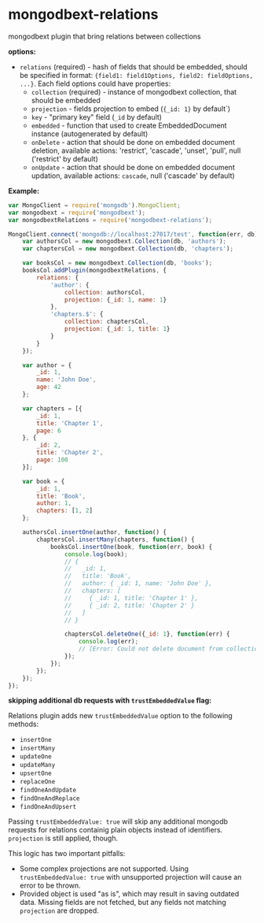 # mongodbext-relations
mongodbext plugin that bring relations between collections

**options:**

* `relations` (required) - hash of fields that should be embedded, should be specified in format: `{field1: field1Options, field2: fieldOptions, ...}`.
Each field options could have properties:
    * `collection` (required) - instance of mongodbext collection, that should be embedded
    * `projection` - fields projection to embed (`{_id: 1}` by default`)
    * `key` - "primary key" field (`_id` by default)
    * `embedded` - function that used to create EmbeddedDocument instance (autogenerated by default)
    * `onDelete` - action that should be done on embedded document deletion, available actions: 'restrict', 'cascade', 'unset', 'pull', null ('restrict' by default)
    * `onUpdate` - action that should be done on embedded document updation, available actions: `cascade`, null ('cascade' by default)

**Example:**

``` js
var MongoClient = require('mongodb').MongoClient;
var mongodbext = require('mongodbext');
var mongodbextRelations = require('mongodbext-relations');

MongoClient.connect('mongodb://localhost:27017/test', function(err, db) {
    var authorsCol = new mongodbext.Collection(db, 'authors');
    var chaptersCol = new mongodbext.Collection(db, 'chapters');

    var booksCol = new mongodbext.Collection(db, 'books');
    booksCol.addPlugin(mongodbextRelations, {
        relations: {
            'author': {
                collection: authorsCol,
                projection: {_id: 1, name: 1}
            },
            'chapters.$': {
                collection: chaptersCol,
                projection: {_id: 1, title: 1}
            }
        }
    });

    var author = {
        _id: 1,
        name: 'John Doe',
        age: 42
    };

    var chapters = [{
        _id: 1,
        title: 'Chapter 1',
        page: 6
    }, {
        _id: 2,
        title: 'Chapter 2',
        page: 100
    }];

    var book = {
        _id: 1,
        title: 'Book',
        author: 1,
        chapters: [1, 2]
    };

    authorsCol.insertOne(author, function() {
        chaptersCol.insertMany(chapters, function() {
            booksCol.insertOne(book, function(err, book) {
                console.log(book);
                // {
                //   _id: 1,
                //   title: 'Book',
                //   author: { _id: 1, name: 'John Doe' },
                //   chapters: [
                //     { _id: 1, title: 'Chapter 1' },
                //     { _id: 2, title: 'Chapter 2' }
                //   ]
                // }

                chaptersCol.deleteOne({_id: 1}, function(err) {
                    console.log(err);
                    // [Error: Could not delete document from collection `chapters` because it is embedded to related collection `books` in the field `chapters` of document with _id=1]
                });
            });
        });
    });
});

```

**skipping additional db requests with `trustEmbeddedValue` flag:**

Relations plugin adds new `trustEmbeddedValue` option to the following methods:

 * `insertOne`
 * `insertMany`
 * `updateOne`
 * `updateMany`
 * `upsertOne`
 * `replaceOne`
 * `findOneAndUpdate`
 * `findOneAndReplace`
 * `findOneAndUpsert`

Passing `trustEmbeddedValue: true` will skip any additional mongodb requests for relations containig plain objects instead of identifiers. `projection` is still applied, though.

This logic has two important pitfalls:

 * Some complex projections are not supported. Using `trustEmbeddedValue: true` with unsupported projection will cause an error to be thrown.
 * Provided object is used "as is", which may result in saving outdated data. Missing fields are not fetched, but any fields not matching `projection` are dropped.
